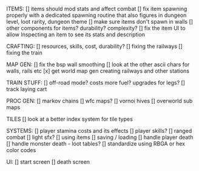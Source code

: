 ITEMS:
[] items should mod stats and affect combat
[] fix item spawning properly with a dedicated spawning routine that also figures in dungeon level, loot rarity, dungeon theme
[] make sure items don't spawn in walls
[] other components for items? durability? complexity? 
[] fix the item UI to allow Inspecting an item to see its stats and description

CRAFTING:
[] resources, skills, cost, durability?
[] fixing the railways
[] fixing the train

MAP GEN:
[] fix the bsp wall smoothing
[] look at the other ascii chars for walls, rails etc
[x] get world map gen creating railways and other stations

TRAIN STUFF:
[] off-road mode? costs more fuel? upgrades for legs?
[] track laying cart

PROC GEN:
[] markov chains
[] wfc maps?
[] vornoi hives
[] overworld sub maps

TILES
[] look at a better index system for tile types

SYSTEMS:
[] player stamina costs and its effects
[] player skills?
[] ranged combat
[] light sfx?
[] using items
[] saving / loading
[] handle player death
[] handle monster death - loot tables?
[] standardize using RBGA or hex color codes

UI:
[] start screen
[] death screen


